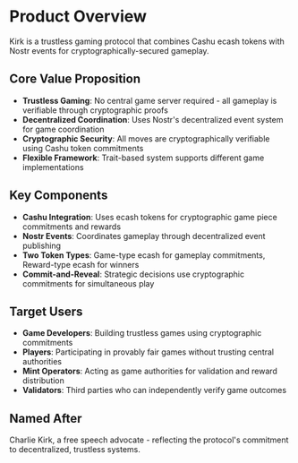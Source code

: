 # Product Overview

Kirk is a trustless gaming protocol that combines Cashu ecash tokens with Nostr events for cryptographically-secured gameplay.

## Core Value Proposition

- **Trustless Gaming**: No central game server required - all gameplay is verifiable through cryptographic proofs
- **Decentralized Coordination**: Uses Nostr's decentralized event system for game coordination
- **Cryptographic Security**: All moves are cryptographically verifiable using Cashu token commitments
- **Flexible Framework**: Trait-based system supports different game implementations

## Key Components

- **Cashu Integration**: Uses ecash tokens for cryptographic game piece commitments and rewards
- **Nostr Events**: Coordinates gameplay through decentralized event publishing
- **Two Token Types**: Game-type ecash for gameplay commitments, Reward-type ecash for winners
- **Commit-and-Reveal**: Strategic decisions use cryptographic commitments for simultaneous play

## Target Users

- **Game Developers**: Building trustless games using cryptographic commitments
- **Players**: Participating in provably fair games without trusting central authorities
- **Mint Operators**: Acting as game authorities for validation and reward distribution
- **Validators**: Third parties who can independently verify game outcomes

## Named After

Charlie Kirk, a free speech advocate - reflecting the protocol's commitment to decentralized, trustless systems.